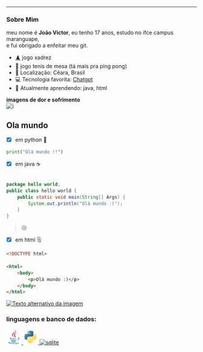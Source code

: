 ---
### Sobre Mim

meu nome é **João Victor**, eu tenho 17 anos, estudo no ifce campus maranguape, <br>
e fui obrigado a enfeitar meu git. <br>

- [♟️](https://www.chess.com/) jogo xadrez<br>
- 🎾 jogo tenis de mesa (tá mais pra ping pong) 
- 📍 Localização: Cêara, Brasil
- 💻 Tecnologia favorita: [Chatgpt](https://chatgpt.com/)
- 🌱 Atualmente aprendendo: java, html

**imagens de dor e sofrimento**<br>
![i](https://i.pinimg.com/474x/8e/81/a2/8e81a2dea4ee87cfccf724570f1772ed.jpg)



## Ola mundo 

- [x] em python 🐍

```python
print("Olá mundo !!")
```
- [x] em java ☕

```java

package hello world;
public class hello world {
    public static void main(String[] Args) {
        System.out.println("Olá mundo :(");
    }
}
```
> 😢<br>

  - [x] em html 🗒️

```html
<!DOCTYPE html>

<html>
    <body>
        <p>Olá mundo :)</p>
    </body>
</html>
```
[![Texto alternativo da imagem](https://img.shields.io/badge/Instagram-purple?logo=instagram)](https://www.instagram.com/jota.vee._/)


<h3 align="left">linguagens e banco de dados:</h3>
<p align="left"> <a href="https://www.java.com" target="_blank" rel="noreferrer"> <img src="https://raw.githubusercontent.com/devicons/devicon/master/icons/java/java-original.svg" alt="java" width="40" height="40"/> </a> <a href="https://www.python.org" target="_blank" rel="noreferrer"> <img src="https://raw.githubusercontent.com/devicons/devicon/master/icons/python/python-original.svg" alt="python" width="40" height="40"/> </a> <a href="https://www.sqlite.org/" target="_blank" rel="noreferrer"> <img src="https://www.vectorlogo.zone/logos/sqlite/sqlite-icon.svg" alt="sqlite" width="40" height="40"/> </a> </p>
